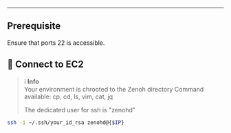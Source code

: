---
## Prerequisite

Ensure that ports 22 is accessible.

## 🔧 Connect to EC2

> ℹ️  **Info**  
> Your environment is chrooted to the Zenoh directory
> Command available: cp, cd, ls, vim, cat, jq
> 
> The dedicated user for ssh is "zenohd"

```bash
ssh -i ~/.ssh/your_id_rsa zenohd@{$IP}
```
